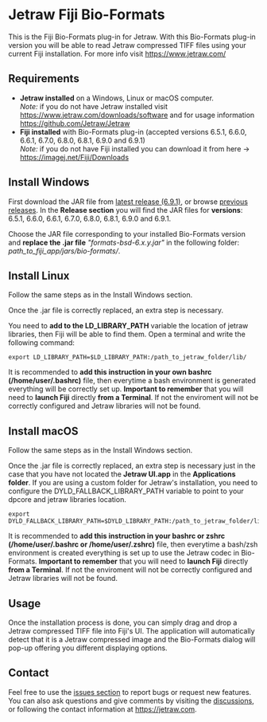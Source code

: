 # Jetraw Fiji Bio-Formats
This is the Fiji Bio-Formats plug-in for Jetraw. With this Bio-Formats plug-in version you will be able to read Jetraw compressed TIFF files using your current Fiji installation. For more info visit https://www.jetraw.com/

## Requirements
- **Jetraw installed** on a Windows, Linux or macOS computer.<br/>
*Note:* if you do not have Jetraw installed visit https://www.jetraw.com/downloads/software and for usage information https://github.com/Jetraw/Jetraw
- **Fiji installed** with Bio-Formats plug-in (accepted versions 6.5.1, 6.6.0, 6.6.1, 6.7.0, 6.8.0, 6.8.1, 6.9.0 and 6.9.1)<br/>
*Note:* if you do not have Fiji installed you can download it from here -> https://imagej.net/Fiji/Downloads

## Install Windows
First download the JAR file from [latest release (6.9.1)](https://github.com/Jetraw/Bio-Formats/releases/download/22.05.01.1/formats-bsd-6.9.1.jar), or browse [previous releases](https://github.com/Jetraw/Bio-Formats/releases). In the **Release section** you will find the JAR files for **versions**: 6.5.1, 6.6.0, 6.6.1, 6.7.0, 6.8.0, 6.8.1, 6.9.0 and 6.9.1.  

Choose the JAR file corresponding to your installed Bio-Formats version and **replace the .jar file** *"formats-bsd-6.x.y.jar"* in the following folder:
*path_to_fiji_app/jars/bio-formats/*.

## Install Linux
Follow the same steps as in the Install Windows section.

Once the .jar file is correctly replaced, an extra step is necessary. 

You need to **add to the LD_LIBRARY_PATH** variable the location of jetraw libraries, then Fiji will be able to find them. Open a terminal and write the following command:  

```
export LD_LIBRARY_PATH=$LD_LIBRARY_PATH:/path_to_jetraw_folder/lib/
```

It is recommended to **add this instruction in your own bashrc (/home/user/.bashrc)** file, then everytime a bash environment is generated everything will be correctly set up. **Important to remember** that you will need to **launch Fiji** directly **from a Terminal**. If not the enviroment will not be correctly configured and Jetraw libraries will not be found. 

## Install macOS
Follow the same steps as in the Install Windows section.

Once the .jar file is correctly replaced, an extra step is necessary just in the case that you have not located the **Jetraw UI.app** in the **Applications folder**. 
If you are using a custom folder for Jetraw's installation, you need to configure the DYLD_FALLBACK_LIBRARY_PATH variable to point to your dpcore and jetraw libraries location. 

```
export DYLD_FALLBACK_LIBRARY_PATH=$DYLD_LIBRARY_PATH:/path_to_jetraw_folder/lib/
```

It is recommended to **add this instruction in your bashrc or zshrc (/home/user/.bashrc or /home/user/.zshrc)** file, then everytime a bash/zsh environment is created everything is set up to use the Jetraw codec in Bio-Formats. **Important to remember** that you will need to **launch Fiji** directly **from a Terminal**. If not the enviroment will not be correctly configured and Jetraw libraries will not be found. 

## Usage
Once the installation process is done, you can simply drag and drop a Jetraw compressed TIFF file into Fiji's UI. The application will automatically 
detect that it is a Jetraw compressed image and the Bio-Formats dialog will pop-up offering you different displaying options. 

## Contact
Feel free to use the [issues section](https://github.com/Jetraw/Bio-Formats/issues) to report bugs or request new features. You can also ask questions and give comments by visiting the [discussions](https://github.com/Jetraw/Bio-Formats/discussions), or following the contact information at https://jetraw.com.

